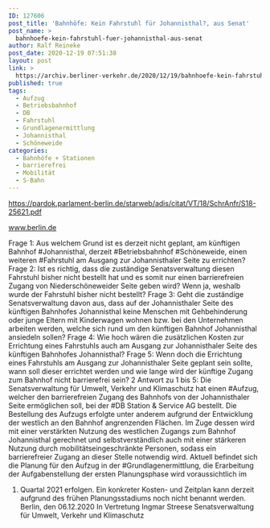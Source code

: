 ```yaml
---
ID: 127606
post_title: 'Bahnhöfe: Kein Fahrstuhl für Johannisthal?, aus Senat'
post_name: >
  bahnhoefe-kein-fahrstuhl-fuer-johannisthal-aus-senat
author: Ralf Reineke
post_date: 2020-12-19 07:51:38
layout: post
link: >
  https://archiv.berliner-verkehr.de/2020/12/19/bahnhoefe-kein-fahrstuhl-fuer-johannisthal-aus-senat/
published: true
tags:
  - Aufzug
  - Betriebsbahnhof
  - DB
  - Fahrstuhl
  - Grundlagenermittlung
  - Johannisthal
  - Schöneweide
categories:
  - Bahnhöfe + Stationen
  - barrierefrei
  - Mobilität
  - S-Bahn
---
```

https://pardok.parlament-berlin.de/starweb/adis/citat/VT/18/SchrAnfr/S18-25621.pdf

www.berlin.de

Frage 1:
Aus welchem Grund ist es derzeit nicht geplant, am künftigen Bahnhof #Johannisthal, derzeit #Betriebsbahnhof
#Schöneweide, einen weiteren #Fahrstuhl am Ausgang zur Johannisthaler Seite zu errichten?
Frage 2:
Ist es richtig, dass die zuständige Senatsverwaltung diesen Fahrstuhl bisher nicht bestellt hat und es somit
nur einen barrierefreien Zugang von Niederschöneweider Seite geben wird? Wenn ja, weshalb wurde der
Fahrstuhl bisher nicht bestellt?
Frage 3:
Geht die zuständige Senatsverwaltung davon aus, dass auf der Johannisthaler Seite des künftigen Bahnhofes
Johannisthal keine Menschen mit Gehbehinderung oder junge Eltern mit Kinderwagen wohnen bzw. bei den
Unternehmen arbeiten werden, welche sich rund um den künftigen Bahnhof Johannisthal ansiedeln sollen?
Frage 4:
Wie hoch wären die zusätzlichen Kosten zur Errichtung eines Fahrstuhls auch am Ausgang zur Johannisthaler
Seite des künftigen Bahnhofes Johannisthal?
Frage 5:
Wenn doch die Errichtung eines Fahrstuhls am Ausgang zur Johannisthaler Seite geplant sein sollte, wann
soll dieser errichtet werden und wie lange wird der künftige Zugang zum Bahnhof nicht barrierefrei sein?
2
Antwort zu 1 bis 5:
Die Senatsverwaltung für Umwelt, Verkehr und Klimaschutz hat einen #Aufzug, welcher den
barrierefreien Zugang des Bahnhofs von der Johannisthaler Seite ermöglichen soll, bei der
#DB Station &amp; Service AG bestellt. Die Bestellung des Aufzugs erfolgte unter anderem
aufgrund der Entwicklung der westlich an den Bahnhof angrenzenden Flächen. Im Zuge
dessen wird mit einer verstärkten Nutzung des westlichen Zugangs zum Bahnhof
Johannisthal gerechnet und selbstverständlich auch mit einer stärkeren Nutzung durch
mobilitätseingeschränkte Personen, sodass ein barrierefreier Zugang an dieser Stelle
notwendig wird.
Aktuell befindet sich die Planung für den Aufzug in der #Grundlagenermittlung, die
Erarbeitung der Aufgabenstellung der ersten Planungsphase wird voraussichtlich im
1. Quartal 2021 erfolgen. Ein konkreter Kosten- und Zeitplan kann derzeit aufgrund des
frühen Planungsstadiums noch nicht benannt werden.
Berlin, den 06.12.2020
In Vertretung
Ingmar Streese
Senatsverwaltung für
Umwelt, Verkehr und Klimaschutz